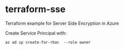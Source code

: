 # terraform-sse
Terraform example for Server Side Encryption in Azure

Create Service Principal with:

```
az ad sp create-for-rbac  --role owner
```
